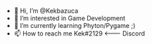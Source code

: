 - 👋 Hi, I’m @Kekbazuca
- 👀 I’m interested in Game Development
- 🌱 I’m currently learning Phyton/Pygame ;)
- 📫 How to reach me Kek#2129 <--- Discord

<!---
Kekbazuca/Kekbazuca is a ✨ special ✨ repository because its `README.md` (this file) appears on your GitHub profile.
You can click the Preview link to take a look at your changes.
--->
